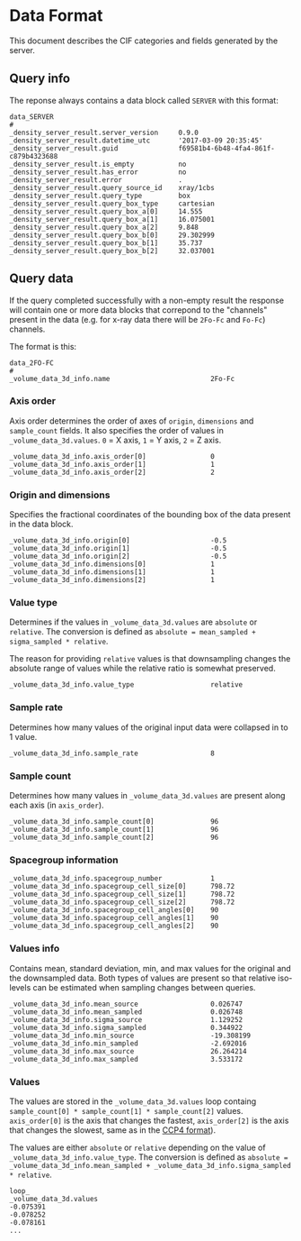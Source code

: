 Data Format
===========

This document describes the CIF categories and fields generated by the server.

Query info
----------

The reponse always contains a data block called ``SERVER`` with this format:

```
data_SERVER
#
_density_server_result.server_version     0.9.0 
_density_server_result.datetime_utc       '2017-03-09 20:35:45' 
_density_server_result.guid               f69581b4-6b48-4fa4-861f-c879b4323688 
_density_server_result.is_empty           no 
_density_server_result.has_error          no 
_density_server_result.error              . 
_density_server_result.query_source_id    xray/1cbs 
_density_server_result.query_type         box 
_density_server_result.query_box_type     cartesian 
_density_server_result.query_box_a[0]     14.555 
_density_server_result.query_box_a[1]     16.075001 
_density_server_result.query_box_a[2]     9.848 
_density_server_result.query_box_b[0]     29.302999 
_density_server_result.query_box_b[1]     35.737 
_density_server_result.query_box_b[2]     32.037001 
```

Query data
----------

If the query completed successfully with a non-empty result the response will contain one or more data blocks that correpond to the
"channels" present in the data (e.g. for x-ray data there will be ``2Fo-Fc`` and ``Fo-Fc``) channels.

The format is this:

```
data_2FO-FC
#
_volume_data_3d_info.name                         2Fo-Fc 
```
### Axis order

Axis order determines the order of axes of ``origin``, ``dimensions`` and ``sample_count`` fields. It also specifies
the order of values in ``_volume_data_3d.values``. ``0`` = X axis, ``1`` = Y axis, ``2`` = Z axis.

```
_volume_data_3d_info.axis_order[0]                0 
_volume_data_3d_info.axis_order[1]                1 
_volume_data_3d_info.axis_order[2]                2  
```

### Origin and dimensions

Specifies the fractional coordinates of the bounding box of the data present in the data block.

```
_volume_data_3d_info.origin[0]                    -0.5 
_volume_data_3d_info.origin[1]                    -0.5 
_volume_data_3d_info.origin[2]                    -0.5 
_volume_data_3d_info.dimensions[0]                1 
_volume_data_3d_info.dimensions[1]                1 
_volume_data_3d_info.dimensions[2]                1 
```

### Value type

Determines if the values in  ``_volume_data_3d.values`` are ``absolute`` or ``relative``. The conversion 
is defined as ``absolute = mean_sampled + sigma_sampled * relative``.

The reason for providing ``relative`` values is that downsampling changes the absolute range of values while 
the relative ratio is somewhat preserved.

```
_volume_data_3d_info.value_type                   relative 
```

### Sample rate

Determines how many values of the original input data were collapsed in to 1 value.

```
_volume_data_3d_info.sample_rate                  8 
```

### Sample count

Determines how many values in ``_volume_data_3d.values`` are present along each axis (in ``axis_order``).

```
_volume_data_3d_info.sample_count[0]              96 
_volume_data_3d_info.sample_count[1]              96 
_volume_data_3d_info.sample_count[2]              96 
```

### Spacegroup information

```
_volume_data_3d_info.spacegroup_number            1 
_volume_data_3d_info.spacegroup_cell_size[0]      798.72 
_volume_data_3d_info.spacegroup_cell_size[1]      798.72 
_volume_data_3d_info.spacegroup_cell_size[2]      798.72 
_volume_data_3d_info.spacegroup_cell_angles[0]    90 
_volume_data_3d_info.spacegroup_cell_angles[1]    90 
_volume_data_3d_info.spacegroup_cell_angles[2]    90 
```

### Values info

Contains mean, standard deviation, min, and max values for the 
original and the downsampled data. Both types of values are present 
so that relative iso-levels can be estimated when sampling changes between queries.

```
_volume_data_3d_info.mean_source                  0.026747 
_volume_data_3d_info.mean_sampled                 0.026748 
_volume_data_3d_info.sigma_source                 1.129252 
_volume_data_3d_info.sigma_sampled                0.344922 
_volume_data_3d_info.min_source                   -19.308199 
_volume_data_3d_info.min_sampled                  -2.692016 
_volume_data_3d_info.max_source                   26.264214 
_volume_data_3d_info.max_sampled                  3.533172 
```

### Values

The values are stored in the ``_volume_data_3d.values`` loop containg ``sample_count[0] * sample_count[1] * sample_count[2]`` values. ``axis_order[0]`` is the axis that changes the fastest, ``axis_order[2]`` is the axis that changes the slowest, same as in the [CCP4 format](http://www.ccp4.ac.uk/html/maplib.html#description)).

The values are either ``absolute`` or ``relative`` depending on the value of ``_volume_data_3d_info.value_type``. The conversion 
is defined as ``absolute = _volume_data_3d_info.mean_sampled + _volume_data_3d_info.sigma_sampled * relative``.

```
loop_
_volume_data_3d.values
-0.075391 
-0.078252 
-0.078161 
...
```